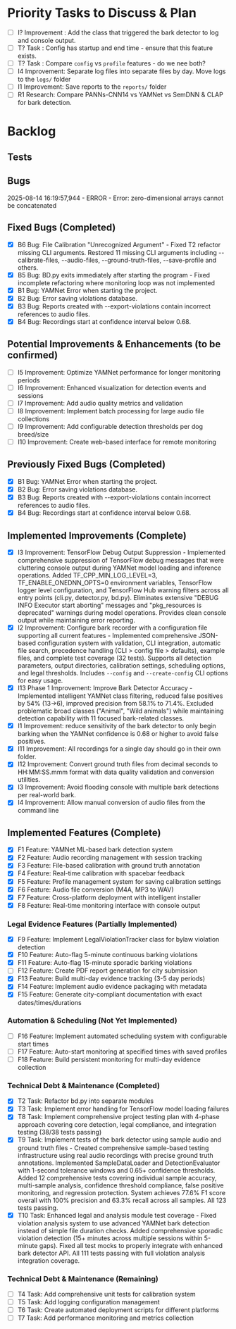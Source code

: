 # Priority Tasks to Discuss & Plan 
- [ ] I? Improvement : Add the class that triggered the bark detector to log and console output.
- [ ] T? Task : Config has startup and end time - ensure that this feature exists.
- [ ] T? Task : Compare `config` vs `profile` features - do we nee both?
- [ ] I4 Improvement: Separate log files into separate files by day. Move logs to the `logs/` folder
- [ ] I1 Improvement: Save reports to the `reports/` folder
- [ ] R1 Research: Compare PANNs-CNN14 vs YAMNet vs SemDNN & CLAP for bark detection.

# Backlog

## Tests

## Bugs
2025-08-14 16:19:57,944 - ERROR - Error: zero-dimensional arrays cannot be concatenated

## Fixed Bugs (Completed)
- [x] B6 Bug: File Calibration "Unrecognized Argument" - Fixed T2 refactor missing CLI arguments. Restored 11 missing CLI arguments including --calibrate-files, --audio-files, --ground-truth-files, --save-profile and others.
- [x] B5 Bug: BD.py exits immediately after starting the program - Fixed incomplete refactoring where monitoring loop was not implemented
- [x] B1 Bug: YAMNet Error when starting the project.
- [x] B2 Bug: Error saving violations database.
- [x] B3 Bug: Reports created with --export-violations contain incorrect references to audio files.
- [x] B4 Bug: Recordings start at confidence interval below 0.68.

## Potential Improvements & Enhancements (to be confirmed)
- [ ] I5 Improvement: Optimize YAMNet performance for longer monitoring periods
- [ ] I6 Improvement: Enhanced visualization for detection events and sessions
- [ ] I7 Improvement: Add audio quality metrics and validation
- [ ] I8 Improvement: Implement batch processing for large audio file collections
- [ ] I9 Improvement: Add configurable detection thresholds per dog breed/size
- [ ] I10 Improvement: Create web-based interface for remote monitoring

## Previously Fixed Bugs (Completed)
- [x] B1 Bug: YAMNet Error when starting the project.
- [x] B2 Bug: Error saving violations database.
- [x] B3 Bug: Reports created with --export-violations contain incorrect references to audio files.
- [x] B4 Bug: Recordings start at confidence interval below 0.68.

## Implemented Improvements (Complete)
- [x] I3 Improvement: TensorFlow Debug Output Suppression - Implemented comprehensive suppression of TensorFlow debug messages that were cluttering console output during YAMNet model loading and inference operations. Added TF_CPP_MIN_LOG_LEVEL=3, TF_ENABLE_ONEDNN_OPTS=0 environment variables, TensorFlow logger level configuration, and TensorFlow Hub warning filters across all entry points (cli.py, detector.py, bd.py). Eliminates extensive "DEBUG INFO Executor start aborting" messages and "pkg_resources is deprecated" warnings during model operations. Provides clean console output while maintaining error reporting.
- [x] I2 Improvement: Configure bark recorder with a configuration file supporting all current features - Implemented comprehensive JSON-based configuration system with validation, CLI integration, automatic file search, precedence handling (CLI > config file > defaults), example files, and complete test coverage (32 tests). Supports all detection parameters, output directories, calibration settings, scheduling options, and legal thresholds. Includes `--config` and `--create-config` CLI options for easy usage.
- [x] I13 Phase 1 Improvement: Improve Bark Detector Accuracy - Implemented intelligent YAMNet class filtering, reduced false positives by 54% (13→6), improved precision from 58.1% to 71.4%. Excluded problematic broad classes ("Animal", "Wild animals") while maintaining detection capability with 11 focused bark-related classes.
- [x] I1 Improvement: reduce sensitivity of the bark detector to only begin barking when the YAMNet confidence is 0.68 or higher to avoid false positives.
- [x] I11 Improvement: All recordings for a single day should go in their own folder.
- [x] I12 Improvement: Convert ground truth files from decimal seconds to HH:MM:SS.mmm format with data quality validation and conversion utilities.
- [x] I3 Improvement: Avoid flooding console with multiple bark detections per real-world bark.
- [x] I4 Improvement: Allow manual conversion of audio files from the command line

## Implemented Features (Complete)
- [x] F1 Feature: YAMNet ML-based bark detection system
- [x] F2 Feature: Audio recording management with session tracking
- [x] F3 Feature: File-based calibration with ground truth annotation
- [x] F4 Feature: Real-time calibration with spacebar feedback
- [x] F5 Feature: Profile management system for saving calibration settings
- [x] F6 Feature: Audio file conversion (M4A, MP3 to WAV)
- [x] F7 Feature: Cross-platform deployment with intelligent installer
- [x] F8 Feature: Real-time monitoring interface with console output

### Legal Evidence Features (Partially Implemented)
- [x] F9 Feature: Implement LegalViolationTracker class for bylaw violation detection
- [x] F10 Feature: Auto-flag 5-minute continuous barking violations
- [x] F11 Feature: Auto-flag 15-minute sporadic barking violations
- [ ] F12 Feature: Create PDF report generation for city submission
- [x] F13 Feature: Build multi-day evidence tracking (3-5 day periods) 
- [x] F14 Feature: Implement audio evidence packaging with metadata
- [x] F15 Feature: Generate city-compliant documentation with exact dates/times/durations

### Automation & Scheduling (Not Yet Implemented)
- [ ] F16 Feature: Implement automated scheduling system with configurable start times
- [ ] F17 Feature: Auto-start monitoring at specified times with saved profiles
- [ ] F18 Feature: Build persistent monitoring for multi-day evidence collection

### Technical Debt & Maintenance (Completed)
- [x] T2 Task: Refactor bd.py into separate modules
- [x] T3 Task: Implement error handling for TensorFlow model loading failures
- [x] T8 Task: Implement comprehensive project testing plan with 4-phase approach covering core detection, legal compliance, and integration testing (38/38 tests passing)
- [x] T9 Task: Implement tests of the bark detector using sample audio and ground truth files - Created comprehensive sample-based testing infrastructure using real audio recordings with precise ground truth annotations. Implemented SampleDataLoader and DetectionEvaluator with 1-second tolerance windows and 0.65+ confidence thresholds. Added 12 comprehensive tests covering individual sample accuracy, multi-sample analysis, confidence threshold compliance, false positive monitoring, and regression protection. System achieves 77.6% F1 score overall with 100% precision and 63.3% recall across all samples. All 123 tests passing.
- [x] T10 Task: Enhanced legal and analysis module test coverage - Fixed violation analysis system to use advanced YAMNet bark detection instead of simple file duration checks. Added comprehensive sporadic violation detection (15+ minutes across multiple sessions within 5-minute gaps). Fixed all test mocks to properly integrate with enhanced bark detector API. All 111 tests passing with full violation analysis integration coverage.

### Technical Debt & Maintenance (Remaining)
- [ ] T4 Task: Add comprehensive unit tests for calibration system
- [ ] T5 Task: Add logging configuration management
- [ ] T6 Task: Create automated deployment scripts for different platforms
- [ ] T7 Task: Add performance monitoring and metrics collection